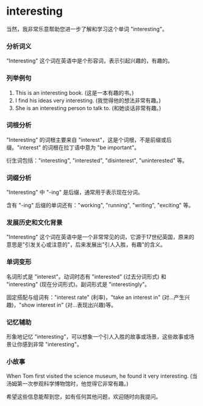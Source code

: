 # interesting

当然，我非常乐意帮助您进一步了解和学习这个单词 "interesting"。

  

### 分析词义

  

"Interesting" 这个词在英语中是个形容词，表示引起兴趣的，有趣的。

  

### 列举例句

  

1.  This is an interesting book. (这是一本有趣的书。)
2.  I find his ideas very interesting. (我觉得他的想法非常有趣。)
3.  She is an interesting person to talk to. (和她谈话非常有趣。)

  

### 词根分析

  

"Interesting" 的词根主要来自 "interest"，这是个词根，不是前缀或后缀。"interest" 的词根在拉丁语中意为 "be important"。

  

衍生词包括："interesting", "interested", "disinterest", "uninterested" 等。

  

### 词缀分析

  

"Interesting" 中 "-ing" 是后缀，通常用于表示现在分词。

  

含有 "-ing" 后缀的单词还有："working", "running", "writing", "exciting" 等。

  

### 发展历史和文化背景

  

"Interesting" 这个词在英语中是一个非常常见的词，它源于17世纪英国，原来的意思是"引发关心或注意的"，后来发展出"引人入胜，有趣"的含义。

  

### 单词变形

  

名词形式是 "interest"。动词时态有 "interested" (过去分词形式) 和 "interesting" (现在分词形式)。副词形式是 "interestingly"。

  

固定搭配与组词有："interest rate" (利率)，"take an interest in" (对...产生兴趣)，"show interest in" (对...表现出兴趣)等。

  

### 记忆辅助

  

形象地记忆 "interesting"，可以想象一个引人入胜的故事或场景，这些故事或场景让你感到非常 "interesting"。

  

### 小故事

  

When Tom first visited the science museum, he found it very interesting. (当汤姆第一次参观科学博物馆时，他觉得它非常有趣。)

  

希望这些信息能帮到您，如有任何其他问题，欢迎随时向我提问。
